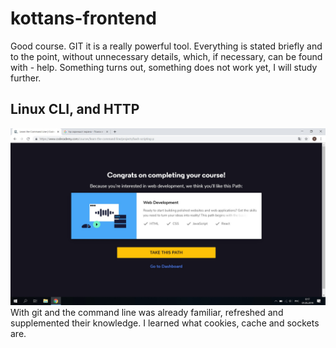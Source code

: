 # kottans-frontend
Good course. GIT it is a really powerful tool. Everything is stated briefly and to the point, without unnecessary details, which, if necessary, can be found with - help. Something turns out, something does not work yet, I will study further.

## Linux CLI, and HTTP
![screenshot](task_linux_cli/screenCodeCademy.jpg)
With git and the command line was already familiar, refreshed and supplemented their knowledge.
I learned what cookies, cache and sockets are.